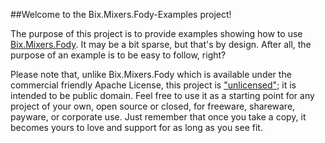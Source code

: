 ##Welcome to the Bix.Mixers.Fody-Examples project!

The purpose of this project is to provide examples showing
how to use [Bix.Mixers.Fody](http://github.com/rileywhite/Bix.Mixers.Fody).
It may be a bit sparse, but that's by design. After all,
the purpose of an example is to be easy to follow, right?

Please note that, unlike Bix.Mixers.Fody which is available
under the commercial friendly Apache License, this project
is ["unlicensed"](http://unlicense.org/); it is intended to be
public domain. Feel free to use it as a starting point for any
project of your own, open source or closed, for freeware,
shareware, payware, or corporate use. Just remember that once
you take a copy, it becomes yours to love and support for as long
as you see fit.